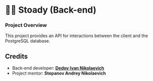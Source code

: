 # 👨‍💻 Stoady (Back-end)


### Project Overview

This project provides an API for interactions between the client and the PostgreSQL database.


## Credits
* Back-end developer: [**Dedov Ivan Nikolaevich**](https://github.com/Ivan-Dedov)
* Project mentor: **Stepanov Andrey Nikolaevich**
